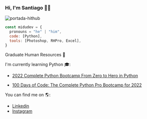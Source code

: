 ### Hi, I'm Santiago 👋😄

![portada-hithub](https://user-images.githubusercontent.com/109817000/181904747-ade92a70-3338-4c54-8db1-39d65dae7649.jpg)

``` js
const midudev = {
  pronouns = "he" | "him",
  code: [Python],
  tools: [Photoshop, RHPro, Excel],
}
``` 


Graduate Human Resources 👔

I'm currently learning Python 🎓:

- [2022 Complete Python Bootcamp From Zero to Hero in Python](https://www.udemy.com/course/complete-python-bootcamp)

- [100 Days of Code: The Complete Python Pro Bootcamp for 2022](https://www.udemy.com/course/100-days-of-code)

You can find me on 🌎:
- [Linkedin](https://www.linkedin.com/in/santiagogut)
- [Instagram](https://www.instagram.com/santugut)



